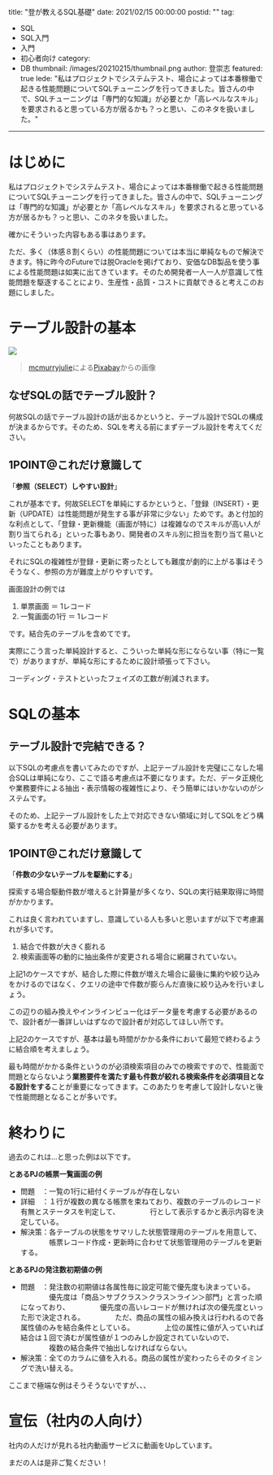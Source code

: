 title: "登が教えるSQL基礎"
date: 2021/02/15 00:00:00
postid: ""
tag:
  - SQL
  - SQL入門
  - 入門
  - 初心者向け
category:
  - DB
thumbnail: /images/20210215/thumbnail.png
author: 登崇志
featured: true
lede: "私はプロジェクトでシステムテスト、場合によっては本番稼働で起きる性能問題についてSQLチューニングを行ってきました。皆さんの中で、SQLチューニングは「専門的な知識」が必要とか「高レベルなスキル」を要求されると思っている方が居るかも？っと思い、このネタを扱いました。"
---

# はじめに

私はプロジェクトでシステムテスト、場合によっては本番稼働で起きる性能問題についてSQLチューニングを行ってきました。皆さんの中で、SQLチューニングは「専門的な知識」が必要とか「高レベルなスキル」を要求されると思っている方が居るかも？っと思い、このネタを扱いました。

確かにそういった内容もある事はあります。

ただ、多く（体感８割くらい）の性能問題については本当に単純なもので解決できます。特に昨今のFutureでは脱Oracleを掲げており、安価なDB製品を使う事による性能問題は如実に出てきています。そのため開発者一人一人が意識して性能問題を駆逐することにより、生産性・品質・コストに貢献できると考えこのお題にしました。

# テーブル設計の基本

<img src="/images/20210215/database-schema-1895779_1280.png">

> <a href="https://pixabay.com/ja/users/mcmurryjulie-2375405/?utm_source=link-attribution&amp;utm_medium=referral&amp;utm_campaign=image&amp;utm_content=1895779">mcmurryjulie</a>による<a href="https://pixabay.com/ja/?utm_source=link-attribution&amp;utm_medium=referral&amp;utm_campaign=image&amp;utm_content=1895779">Pixabay</a>からの画像

## なぜSQLの話でテーブル設計？

何故SQLの話でテーブル設計の話が出るかというと、テーブル設計でSQLの構成が決まるからです。そのため、SQLを考える前にまずテーブル設計を考えてください。

## 1POINT@これだけ意識して

「**参照（SELECT）しやすい設計**」

これが基本です。何故SELECTを単純にするかというと、「登録（INSERT）・更新（UPDATE）は性能問題が発生する事が非常に少ない」ためです。あと付加的な利点として、「登録・更新機能（画面が特に）は複雑なのでスキルが高い人が割り当てられる」といった事もあり、開発者のスキル別に担当を割り当て易いといったこともあります。

それにSQLの複雑性が登録・更新に寄ったとしても難度が劇的に上がる事はそうそうなく、参照の方が難度上がりやすいです。

画面設計の例では

1. 単票画面 ＝ 1レコード
2. 一覧画面の1行 ＝ 1レコード

です。結合先のテーブルを含めてです。

実際にこう言った単純設計すると、こういった単純な形にならない事（特に一覧で）がありますが、単純な形にするために設計頑張って下さい。

コーディング・テストといったフェイズの工数が削減されます。

# SQLの基本

## テーブル設計で完結できる？
以下SQLの考慮点を書いてみたのですが、上記テーブル設計を完璧にこなした場合SQLは単純になり、ここで語る考慮点は不要になります。ただ、データ正規化や業務要件による抽出・表示情報の複雑性により、そう簡単にはいかないのがシステムです。

そのため、上記テーブル設計をした上で対応できない領域に対してSQLをどう構築するかを考える必要があります。

## 1POINT@これだけ意識して

「**件数の少ないテーブルを駆動にする**」

探索する場合駆動件数が増えると計算量が多くなり、SQLの実行結果取得に時間がかかります。

これは良く言われていますし、意識している人も多いと思いますが以下で考慮漏れが多いです。

1. 結合で件数が大きく膨れる
2. 検索画面等の動的に抽出条件が変更される場合に網羅されていない。

上記1のケースですが、結合した際に件数が増えた場合に最後に集約や絞り込みをかけるのではなく、クエリの途中で件数が膨らんだ直後に絞り込みを行いましょう。

この辺りの組み換えやインラインビュー化はデータ量を考慮する必要があるので、設計者が一番詳しいはずなので設計者が対応してほしい所です。

上記2のケースですが、基本は最も時間がかかる条件において最短で終わるように結合順を考えましょう。

最も時間がかかる条件というのが必須検索項目のみでの検索ですので、性能面で問題とならないよう**業務要件を満たす最も件数が絞れる検索条件を必須項目となる設計をする**ことが重要になってきます。このあたりを考慮して設計しないと後で性能問題となることが多いです。

# 終わりに

過去のこれは...と思った例は以下です。

**とあるPJの帳票一覧画面の例**

* 問題　：一覧の1行に紐付くテーブルが存在しない
* 詳細　：１行が複数の異なる帳票を束ねており、複数のテーブルのレコード有無とステータスを判定して、
　　　　行として表示するかと表示内容を決定している。
* 解決策：各テーブルの状態をサマリした状態管理用のテーブルを用意して、
　　　　帳票レコード作成・更新時に合わせて状態管理用のテーブルを更新する。

**とあるPJの発注数初期値の例**

* 問題　：発注数の初期値は各属性毎に設定可能で優先度も決まっている。
　　　　優先度は「商品＞サブクラス＞クラス＞ライン＞部門」と言った順になっており、
　　　　優先度の高いレコードが無ければ次の優先度といった形で決定される。
　　　　ただ、商品の属性の組み換えは行われるので各属性値のみを結合条件としている。
　　　　上位の属性に値が入っていれば結合は１回で済むが属性値が１つのみしか設定されていないので、
　　　　複数の結合条件で抽出しなければならない。
* 解決策：全てのカラムに値を入れる。商品の属性が変わったらそのタイミングで洗い替える。

ここまで極端な例はそうそうないですが、、、

# 宣伝（社内の人向け）

社内の人だけが見れる社内動画サービスに動画をUpしています。

まだの人は是非ご覧ください！
